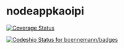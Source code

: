 # nodeappkaoipi 


[![Coverage Status](https://coveralls.io/repos/kaoizin/nodeappkaoipi/badge.svg)](https://coveralls.io/r/kaoizin/nodeappkaoipi)

[![Codeship Status for boennemann/badges](https://www.codeship.io/projects/30e79d80-ffd6-0132-2c7a-62f74f018091/status?branch=master)](https://www.codeship.io/projects/88232)
